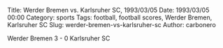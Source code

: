 Title: Werder Bremen vs. Karlsruher SC, 1993/03/05
Date: 1993/03/05 00:00
Category: sports
Tags: football, football scores, Werder Bremen, Karlsruher SC
Slug: werder-bremen-vs-karlsruher-sc
Author: carbonero


Werder Bremen 3 - 0 Karlsruher SC
